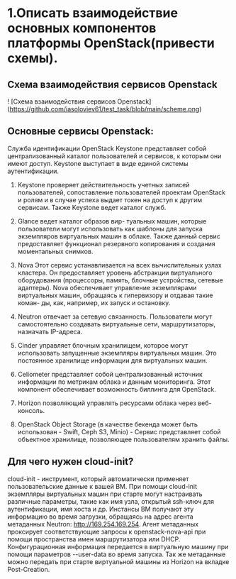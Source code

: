 # 1.Описать взаимодействие основных компонентов платформы OpenStack(привести схемы).

## Схема взаимодействия сервисов Openstack

! [Схема взаимодействия сервисов Openstack] (https://github.com/iasoloviev61/test_task/blob/main/scheme.png)

## Основные сервисы Openstack:

Служба идентификации OpenStack Keystone представляет собой централизованный каталог пользователей и сервисов, к которым они имеют доступ. 
Keystone выступает в виде единой системы аутентификации.

1. Keystone проверяет действительность учетных записей пользователей, сопоставление пользователей проектам OpenStack и ролям и в случае успеха выдает токен на доступ к другим сервисам. 
Также Keystone ведет каталог служб.

2. Glance ведет каталог образов вир- туальных машин, которые пользователи могут использовать как шаблоны для запуска экземпляров виртуальных машин в облаке. 
Также данный сервис предоставляет функционал резервного копирования и создания моментальных снимков.

3. Nova Этот сервис устанавливается на всех вычислительных узлах кластера. 
Он предоставляет уровень абстракции виртуального оборудования (процессоры, память, блочные устройства, сетевые адаптеры). 
Nova обеспечивает управление экземплярами виртуальных машин, обращаясь к гипервизору и отдавая такие коман- ды, как, например, их запуск и остановку.

4. Neutron отвечает за сетевую связанность. Пользователи могут самостоятельно создавать виртуальные сети, маршрутизаторы, назначать IP-адреса.

5. Cinder управляет блочным хранилищем, которое могут использовать запущенные экземпляры виртуальных машин. 
Это постоянное хранилище информации для виртуальных машин.

6. Celiometer представляет собой централизованный источник информации по метрикам облака и данным мониторинга. 
Этот компонент обеспечивает возможность биллинга для OpenStack.

7. Horizon позволяющий управлять ресурсами облака через веб-консоль.

8. OpenStack Object Storage (в качестве бекенда может быть использован - Swift, Ceph S3, Minio) - Сервис представляет собой объектное хранилище, позволяющее пользователям хранить файлы. 


## Для чего нужен cloud-init?
cloud-init - инструмент, который автоматически применяет пользовательские данные к вашей ВМ.
При помощи cloud-init экземпляры виртуальных машин при старте могут настраивать различные параметры, такие как имя узла, открытый ssh-ключ для аутентификации, имя хоста и др. 
Инстансы ВМ получают эту информацию во время загрузки, обращаясь на адрес агента метаданных Neutron: http://169.254.169.254. 
Агент метаданных проксирует соответствующие запросы к openstack-nova-api при помощи пространства имен маршрутизатора или DHCP.
Конфигурационная информация передается в виртуальную машину при помощи параметров --user-data во время запуска.
Так же метаданные можно передать при старте виртуальной машины из Horizon на вкладке Post-Creation.
